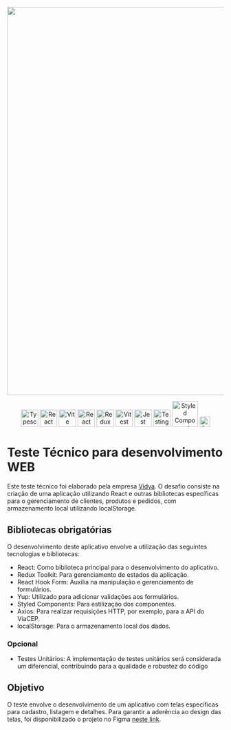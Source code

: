 <p align="center">
  <img width="900px" src="https://media.discordapp.net/attachments/730960167738540032/1221196462101233735/Mockup2.png?ex=6611b2d5&is=65ff3dd5&hm=230fdd0078433cd5832b495ae740e2c3a99f82a7aec6697352ab6d98e3fe73d1&=&format=webp&quality=lossless&width=1145&height=578">
</p>

<p align="center">
  <img width="40px" alt="Typescript" title="Typescript" src="https://user-images.githubusercontent.com/25181517/183890598-19a0ac2d-e88a-4005-a8df-1ee36782fde1.png">
  <img width="40px" alt="React" title="React" src="https://user-images.githubusercontent.com/25181517/183897015-94a058a6-b86e-4e42-a37f-bf92061753e5.png">
  <img width="40px" alt="Vite" title="Vite" src="https://github.com/marwin1991/profile-technology-icons/assets/62091613/b40892ef-efb8-4b0e-a6b5-d1cfc2f3fc35">
  <img width="40px" alt="React Hook Form" title="React Hook Form" src="https://react-hook-form.com/images/logo/react-hook-form-logo-only.svg">
  <img width="40px" alt="Redux toolkit" title="Redux toolkit" src="https://user-images.githubusercontent.com/25181517/187896150-cc1dcb12-d490-445c-8e4d-1275cd2388d6.png">
  <img width="40px" alt="Vitest" title="Vitest" src="https://vitest.dev/logo.svg">
  <img width="40px" alt="Jest" title="Jest" src="https://user-images.githubusercontent.com/25181517/187955005-f4ca6f1a-e727-497b-b81b-93fb9726268e.png">
  <img width="40px" alt="Testing Library React" title="Testing Library React" src="https://testing-library.com/img/octopus-64x64.png">
  <img width="60px" alt="Styled Components" title="Styled Components" src="https://miro.medium.com/v2/resize:fit:318/1*7jRD5QhgARucFKvRHFxpOg.png">
  <img width="24px" alt="Axios" title="Axios" src="https://user-images.githubusercontent.com/43313420/105893220-1bae8780-6013-11eb-87be-eeac845ecc6f.png">
</p>

# Teste Técnico para desenvolvimento WEB

Este teste técnico foi elaborado pela empresa [Vidya](https://vidyacode.com.br/). O desafio consiste na criação de uma aplicação utilizando React e outras bibliotecas específicas para o gerenciamento de clientes, produtos e pedidos, com armazenamento local utilizando localStorage.

## Bibliotecas obrigatórias

O desenvolvimento deste aplicativo envolve a utilização das seguintes tecnologias e bibliotecas:

- React: Como biblioteca principal para o desenvolvimento do aplicativo.
- Redux Toolkit: Para gerenciamento de estados da aplicação.
- React Hook Form: Auxilia na manipulação e gerenciamento de formulários.
- Yup: Utilizado para adicionar validações aos formulários.
- Styled Components: Para estilização dos componentes.
- Axios: Para realizar requisições HTTP, por exemplo, para a API do ViaCEP.
- localStorage: Para o armazenamento local dos dados.

### Opcional

- Testes Unitários: A implementação de testes unitários será considerada um diferencial, contribuindo para a qualidade e robustez do código

## Objetivo

O teste envolve o desenvolvimento de um aplicativo com telas específicas para cadastro, listagem e detalhes. Para garantir a aderência ao design das telas, foi disponibilizado o projeto no Figma [neste link](https://www.figma.com/file/DThb7UYpY0hHYUzxAzjQsS/TESTE-T%C3%89CNICO---WEB--VIDYA-CODE?type=design&node-id=0%3A1&mode=design&t=N72ySVIYiED3tG0W-1).
